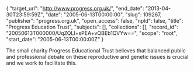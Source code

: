 {
  "target_url": "http://www.progress.org.uk/", 
  "end_date": "2013-04-30T23:59:59Z", 
  "date": "2005-06-13T00:00:00", 
  "slug": 109267, 
  "publisher": "progress.org.uk", 
  "open_access": false, 
  "npld": false, 
  "title": "Progress Education Trust", 
  "subjects": [], 
  "collections": [], 
  "record_id": "20050613T000000/UqZQLI+sPEA+vQBEb1QVYw==", 
  "scope": "root", 
  "start_date": "2005-06-13T00:00:00Z"
}

 The small charity Progress Educational Trust believes that balanced public and professional debate on these reproductive and genetic issues is crucial and we work to facilitate this. 